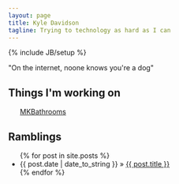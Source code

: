 ```yaml
---
layout: page
title: Kyle Davidson
tagline: Trying to technology as hard as I can
---
```

{% include JB/setup %}

"On the internet, noone knows you're a dog"

## Things I'm working on
<ul>
	<a href="/MKBathrooms/">MKBathrooms</a>
</ul>
    
## Ramblings

<ul class="posts">
  {% for post in site.posts %}
    <li><span>{{ post.date | date_to_string }}</span> &raquo; <a href="{{ BASE_PATH }}{{ post.url }}">{{ post.title }}</a></li>
  {% endfor %}
</ul>
